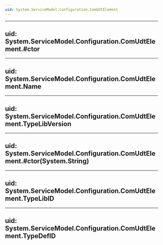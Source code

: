 ```yaml
---
uid: System.ServiceModel.Configuration.ComUdtElement
---
```


---
uid: System.ServiceModel.Configuration.ComUdtElement.#ctor
---

---
uid: System.ServiceModel.Configuration.ComUdtElement.Name
---

---
uid: System.ServiceModel.Configuration.ComUdtElement.TypeLibVersion
---

---
uid: System.ServiceModel.Configuration.ComUdtElement.#ctor(System.String)
---

---
uid: System.ServiceModel.Configuration.ComUdtElement.TypeLibID
---

---
uid: System.ServiceModel.Configuration.ComUdtElement.TypeDefID
---
